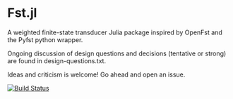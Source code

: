 # Fst.jl

A weighted finite-state transducer Julia package inspired by OpenFst and the Pyfst python wrapper.

Ongoing discussion of design questions and decisions (tentative or strong) are
found in design-questions.txt.

Ideas and criticism is welcome! Go ahead and open an issue.

[![Build Status](https://travis-ci.org/oadams/Fst.jl.svg?branch=master)](https://travis-ci.org/oadams/Fst.jl)
